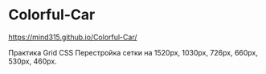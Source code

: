 # Colorful-Car
 https://mind315.github.io/Colorful-Car/
 
Практика Grid CSS 
Перестройка сетки на 1520px, 1030px, 726px, 660px, 530px, 460px. 

